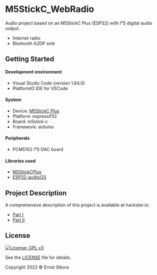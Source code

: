 # M5StickC_WebRadio
Audio project based on an M5StickC Plus (ESP32) with I²S digital audio output.
- Internet radio
- Bluetooth A2DP sink

## Getting Started
#### Development environment
- Visual Studio Code (version 1.64.0)
- PlatformIO IDE for VSCode

#### System
- Device: [M5StickC Plus](https://docs.m5stack.com/en/core/m5stickc_plus)
- Platform: espressif32
- Board: m5stick-c
- Framework: arduino

#### Peripherals
- PCM5102 I²S DAC board

#### Libraries used
- [M5StickCPlus](https://github.com/m5stack/M5StickC-Plus)
- [ESP32-audioI2S](https://github.com/schreibfaul1/ESP32-audioI2S)

## Project Description

A comprehensive description of this project is available at hackster.io:
- [Part I](https://www.hackster.io/esikora/esp32-internet-radio-with-i-s-dac-a5515c)
- [Part II](https://www.hackster.io/esikora/esp32-audio-project-part-ii-bluetooth-receiver-add-on-1b7005)

## License

[![License: GPL v3](https://img.shields.io/badge/License-GPLv3-blue.svg)](https://www.gnu.org/licenses/gpl-3.0)

See the [LICENSE](LICENSE) file for details.

Copyright 2022 © Ernst Sikora
